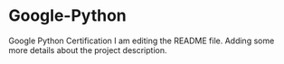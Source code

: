 # Google-Python
Google Python Certification
I am editing the README file. Adding some more details about the project description.
